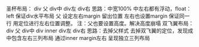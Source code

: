 圣杯布局：
div 父
  div中
  div左
  div右
思路：中宽100% 中左右都有浮动，float：left 保证div水平布局
父 设定左右margin 留出位置 左右也设置margin 保证同一行
用定位进行左右位置调整。
注：父也要设置高度。解决高度崩塌
双飞翼布局：
div 父
  div中
    div inner
  div左
  div右
思路：去掉父样式 去掉双飞翼的定位，发现成中包含左右三列布局
通过inner margin左右 呈现独立三列布局